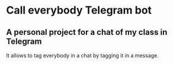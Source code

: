 # Call everybody Telegram bot

## A personal project for a chat of my class in Telegram

It allows to tag everybody in a chat by tagging it in a message.
